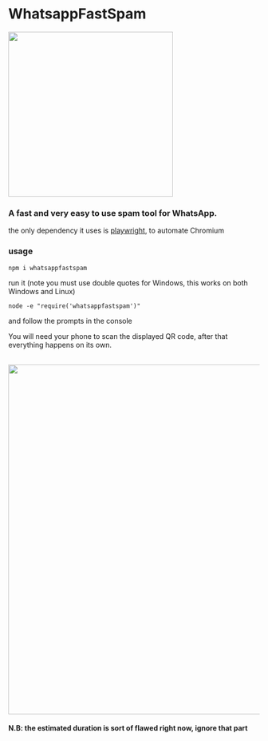 # WhatsappFastSpam

<img src = "https://user-images.githubusercontent.com/68165727/133784669-d5db346f-2d09-4cdf-b9f5-08863dc5ff1a.png" width = 330/>

### A fast and **very** easy to use spam tool for WhatsApp.

the only dependency it uses is [playwright](https://playwright.dev/), to automate Chromium

### usage
```
npm i whatsappfastspam
```

run it (note you must use double quotes for Windows, this works on both Windows and Linux)
```
node -e "require('whatsappfastspam')"
```
and follow the prompts in the console

You will need your phone to scan the displayed QR code, after that everything happens on its own.

<br>


<img src = "https://user-images.githubusercontent.com/68165727/133790995-4036f1e4-489c-47da-82ab-e4d04d2cd080.png" width=700>

#### N.B: the estimated duration is sort of flawed right now, ignore that part
